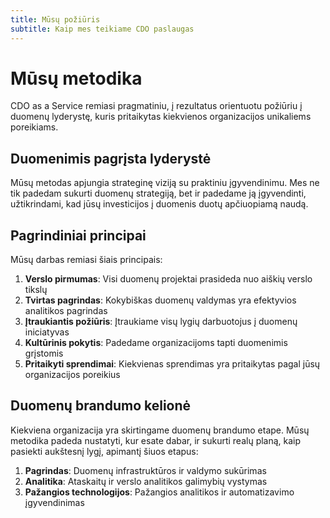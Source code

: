 ```yaml
---
title: Mūsų požiūris
subtitle: Kaip mes teikiame CDO paslaugas
---
```


# Mūsų metodika

CDO as a Service remiasi pragmatiniu, į rezultatus orientuotu požiūriu į duomenų lyderystę, kuris pritaikytas kiekvienos organizacijos unikaliems poreikiams.

## Duomenimis pagrįsta lyderystė

Mūsų metodas apjungia strateginę viziją su praktiniu įgyvendinimu. Mes ne tik padedam sukurti duomenų strategiją, bet ir padedame ją įgyvendinti, užtikrindami, kad jūsų investicijos į duomenis duotų apčiuopiamą naudą.

## Pagrindiniai principai

Mūsų darbas remiasi šiais principais:

1. **Verslo pirmumas**: Visi duomenų projektai prasideda nuo aiškių verslo tikslų
2. **Tvirtas pagrindas**: Kokybiškas duomenų valdymas yra efektyvios analitikos pagrindas
3. **Įtraukiantis požiūris**: Įtraukiame visų lygių darbuotojus į duomenų iniciatyvas
4. **Kultūrinis pokytis**: Padedame organizacijoms tapti duomenimis grįstomis
5. **Pritaikyti sprendimai**: Kiekvienas sprendimas yra pritaikytas pagal jūsų organizacijos poreikius

## Duomenų brandumo kelionė

Kiekviena organizacija yra skirtingame duomenų brandumo etape. Mūsų metodika padeda nustatyti, kur esate dabar, ir sukurti realų planą, kaip pasiekti aukštesnį lygį, apimantį šiuos etapus:

1. **Pagrindas**: Duomenų infrastruktūros ir valdymo sukūrimas
2. **Analitika**: Ataskaitų ir verslo analitikos galimybių vystymas
3. **Pažangios technologijos**: Pažangios analitikos ir automatizavimo įgyvendinimas 